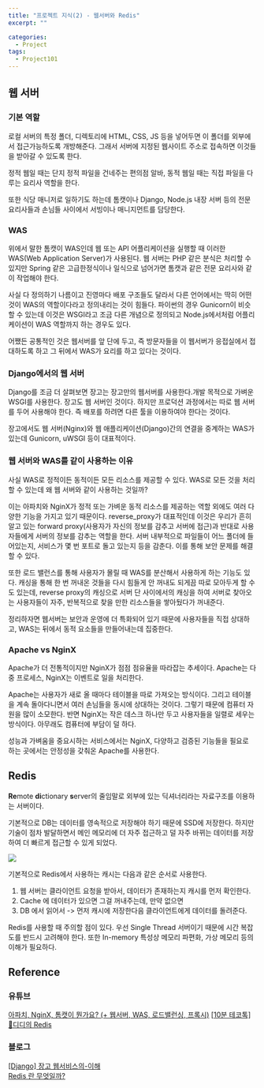 ```yaml
---
title: "프로젝트 지식(2) - 웹서버와 Redis"
excerpt: ""

categories:
  - Project
tags:
  - Project101
---
```


## 웹 서버

### 기본 역할

로컬 서버의 특정 폴더, 디렉토리에 HTML, CSS, JS 등을 넣어두면 이 폴더를 외부에서 접근가능하도록 개방해준다. 그래서 서버에 지정된 웹사이트 주소로 접속하면 이것들을 받아갈 수 있도록 한다.

정적 웹일 때는 단지 정적 파일을 건네주는 편의점 알바, 동적 웹일 때는 직접 파일을 다루는 요리사 역할을 한다.

또한 식당 매니저로 일하기도 하는데 톰캣이나 Django, Node.js 내장 서버 등의 전문 요리사들과 손님들 사이에서 서빙이나 매니지먼트를 담당한다.

### WAS

위에서 말한 톰캣이 WAS인데 웹 또는 API 어플리케이션을 실행할 때 이러한 WAS(Web Application Server)가 사용된다. 웹 서버는 PHP 같은 분식은 처리할 수 있지만 Spring 같은 고급한정식이나 일식으로 넘어가면 톰캣과 같은 전문 요리사와 같이 작업해야 한다. 

사실 다 정의하기 나름이고 진영마다 배포 구조들도 달라서 다른 언어에서는 딱히 어떤 것이 WAS의 역할이다라고 정의내리는 것이 힘들다. 파이썬의 경우 Gunicorn이 비슷할 수 있는데 이것은 WSGI라고 조금 다른 개념으로 정의되고 Node.js에서처럼 어플리케이션이 WAS 역할까지 하는 경우도 있다. 

어쨌든 공통적인 것은 웹서버를 앞 단에 두고, 즉 방문자들을 이 웹서버가 응접실에서 접대하도록 하고 그 뒤에서 WAS가 요리를 하고 있다는 것이다. 

### Django에서의 웹 서버

Django를 조금 더 살펴보면 장고는 장고만의 웹서버를 사용한다.개발 목적으로 가벼운 WSGI를 사용한다. 장고도 웹 서버인 것이다. 하지만 프로덕션 과정에서는 따로 웹 서버를 두어 사용해야 한다. 즉 배포를 하려면 다른 툴을 이용하여야 한다는 것이다.

장고에서도 웹 서버(Nginx)와 웹 애플리케이션(Django)간의 연결을 중계하는 WAS가 있는데 Gunicorn, uWSGI 등이 대표적이다.

### 웹 서버와 WAS를 같이 사용하는 이유

사실 WAS로 정적이든 동적이든 모든 리소스를 제공할 수 있다. WAS로 모든 것을 처리할 수 있는데 왜 웹 서버와 같이 사용하는 것일까?

이는 아파치와 NginX가 정적 또는 가벼운 동적 리소스를 제공하는 역할 외에도 여러 다양한 기능을 가지고 있기 때문이다. reverse_proxy가 대표적인데 이것은 우리가 흔히 알고 있는 forward proxy(사용자가 자신의 정보를 감추고 서버에 접근)과 반대로 사용자들에게 서버의 정보를 감추는 역할을 한다. 서버 내부적으로 파일들이 어느 폴더에 들어있는지, 서비스가 몇 번 포트로 돌고 있는지 등을 감춘다. 이를 통해 보안 문제를 해결할 수 있다.

또한 로드 밸런스를 통해 사용자가 몰릴 때 WAS를 분산해서 사용하게 하는 기능도 있다. 캐싱을 통해 한 번 꺼내온 것들을 다시 힘들게 안 꺼내도 되게끔 따로 모아두게 할 수도 있는데, reverse proxy의 캐싱으로 서버 단 사이에서의 캐싱을 하여 서버로 찾아오는 사용자들이 자주, 반복적으로 찾을 만한 리소스들을 쌓아뒀다가 꺼내준다. 

정리하자면 웹서버는 보안과 운영에 더 특화되어 있기 때문에 사용자들을 직접 상대하고, WAS는 뒤에서 동적 요소들을 만들어내는데 집중한다. 

### Apache vs NginX

Apache가 더 전통적이지만 NginX가 점점 점유율을 따라잡는 추세이다. Apache는 다중 프로세스, NginX는 이벤트로 일을 처리한다. 

Apache는 사용자가 새로 올 때마다 테이블을 따로 가져오는 방식이다. 그리고 테이블을 계속 돌아다니면서 여러 손님들을 동시에 상대하는 것이다. 그렇기 때문에 컴퓨터 자원을 많이 소모한다. 반면 NginX는 작은 데스크 하나만 두고 사용자들을 일렬로 세우는 방식이다. 아무래도 컴퓨터에 부담이 덜 하다. 

성능과 가벼움을 중요시하는 서비스에서는 NginX, 다양하고 검증된 기능들을 필요로 하는 곳에서는 안정성을 갖춰온 Apache를 사용한다. 

## Redis

**Re**mote **di**ctionary **s**erver의 줄임말로 외부에 있는 딕셔너리라는 자료구조를 이용하는 서버이다. 

기본적으로 DB는 데이터를 영속적으로 저장해야 하기 때문에 SSD에 저장한다. 하지만 기술이 점차 발달하면서 메인 메모리에 더 자주 접근하고 덜 자주 바뀌는 데이터를 저장하여 더 빠르게 접근할 수 있게 되었다.

<img src="https://drive.google.com/uc?export=view&id=1mGBqIl03pBuqhhFL1lc4jmN6rJ6MK003">

기본적으로 Redis에서 사용하는 캐시는 다음과 같은 순서로 사용한다.

1. 웹 서버는 클라이언트 요청을 받아서, 데이터가 존재하는지 캐시를 먼저 확인한다.
2. Cache 에 데이터가 있으면 그걸 꺼내주는데, 만약 없으면
3. DB 에서 읽어서 -> 먼저 캐시에 저장한다음 클라이언트에게 데이터를 돌려준다.

Redis를 사용할 때 주의할 점이 있다. 우선 Single Thread 서버이기 때문에 시간 복잡도를 반드시 고려해야 한다. 또한 In-memory 특성상 메모리 파편화, 가상 메모리 등의 이해가 필요하다. 

## Reference

### 유튜브  
<a href="https://www.youtube.com/watch?v=Zimhvf2B7Es">
아파치, NginX, 톰캣이 뭔가요? (+ 웹서버, WAS, 로드밸런싱, 프록시)</a>  
<a href="https://www.youtube.com/watch?v=Gimv7hroM8A">[10분 테코톡] 🤔디디의 Redis</a>

### 블로그
<a href="https://itmining.tistory.com/135">[Django] 장고 웹서비스의-이해</a>  
<a href="https://velog.io/@hyeondev/Redis-%EB%9E%80-%EB%AC%B4%EC%97%87%EC%9D%BC%EA%B9%8C">Redis 란 무엇일까?</a>